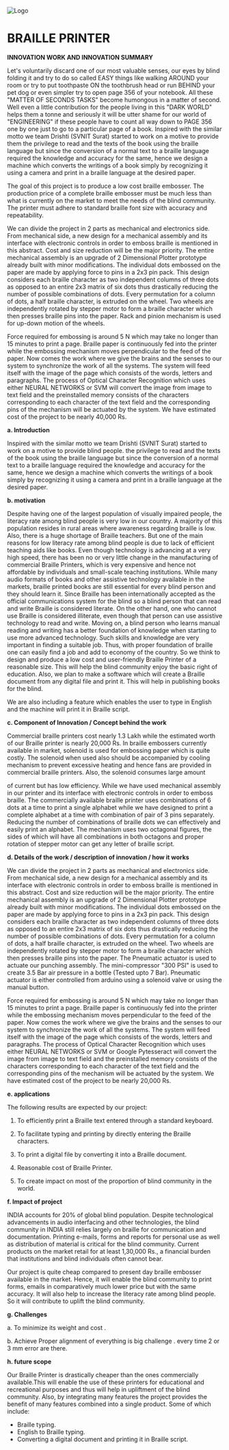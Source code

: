 ![Logo](image.jpg)

#
# BRAILLE PRINTER



**INNOVATION WORK AND INNOVATION SUMMARY**

Let&#39;s voluntarily discard one of our most valuable senses, our eyes by blind folding it and try to do so called EASY things like walking AROUND your room or try to put toothpaste ON the toothbrush head or run BEHIND your pet dog or even simpler try to open page 356 of your notebook. All these &quot;MATTER OF SECONDS TASKS&quot; become humongous in a matter of second. Well even a little contribution for the people living in this &quot;DARK WORLD&quot; helps them a tonne and seriously it will be utter shame for our world of &quot;ENGINEERING&quot; if these people have to count all way down to PAGE 356 one by one just to go to a particular page of a book. Inspired with the similar motto we team Drishti (SVNIT Surat) started to work on a motive to provide them the privilege to read and the texts of the book using the braille language but since the conversion of a normal text to a braille language required the knowledge and accuracy for the same, hence we design a machine which converts the writings of a book simply by recognizing it using a camera and print in a braille language at the desired paper.

The goal of this project is to produce a low cost braille embosser. The production price of a complete braille embosser must be much less than what is currently on the market to meet the needs of the blind community. The printer must adhere to standard braille font size with accuracy and repeatability.

We can divide the project in 2 parts as mechanical and electronics side. From mechanical side, a new design for a mechanical assembly and its interface with electronic controls in order to emboss braille is mentioned in this abstract. Cost and size reduction will be the major priority. The entire mechanical assembly is an upgrade of 2 Dimensional Plotter prototype already built with minor modifications. The individual dots embossed on the paper are made by applying force to pins in a 2x3 pin pack. This design considers each braille character as two independent columns of three dots as opposed to an entire 2x3 matrix of six dots thus drastically reducing the number of possible combinations of dots. Every permutation for a column of dots, a half braille character, is extruded on the wheel. Two wheels are independently rotated by stepper motor to form a braille character which then presses braille pins into the paper. Rack and pinion mechanism is used for up-down motion of the wheels.

Force required for embossing is around 5 N which may take no longer than 15 minutes to print a page. Braille paper is continuously fed into the printer while the embossing mechanism moves perpendicular to the feed of the paper. Now comes the work where we give the brains and the senses to our system to synchronize the work of all the systems. The system will feed itself with the image of the page which consists of the words, letters and paragraphs. The process of Optical Character Recognition which uses either NEURAL NETWORKS or SVM will convert the image from image to text field and the preinstalled memory consists of the characters corresponding to each character of the text field and the corresponding pins of the mechanism will be actuated by the system. We have estimated cost of the project to be nearly 40,000 Rs.

**a. Introduction**

Inspired with the similar motto we team Drishti (SVNIT Surat) started to work on a motive to provide blind people. the privilege to read and the texts of the book using the braille language but since the conversion of a normal text to a braille language required the knowledge and accuracy for the same, hence we design a machine which converts the writings of a book simply by recognizing it using a camera and print in a braille language at the desired paper.

**b. motivation**

Despite having one of the largest population of visually impaired people, the literacy rate among blind people is very low in our country. A majority of this population resides in rural areas where awareness regarding braille is low. Also, there is a huge shortage of Braille teachers. But one of the main reasons for low literacy rate among blind people is due to lack of efficient teaching aids like books. Even though technology is advancing at a very high speed, there has been no or very little change in the manufacturing of commercial Braille Printers, which is very expensive and hence not affordable by individuals and small-scale teaching institutions. While many audio formats of books and other assistive technology available in the markets, braille printed books are still essential for every blind person and they should learn it. Since Braille has been internationally accepted as the official communications system for the blind so a blind person that can read and write Braille is considered literate. On the other hand, one who cannot use Braille is considered illiterate, even though that person can use assistive technology to read and write. Moving on, a blind person who learns manual reading and writing has a better foundation of knowledge when starting to use more advanced technology. Such skills and knowledge are very important in finding a suitable job. Thus, with proper foundation of braille one can easily find a job and add to economy of the country. So we think to design and produce a low cost and user-friendly Braille Printer of a reasonable size. This will help the blind community enjoy the basic right of education. Also, we plan to make a software which will create a Braille document from any digital file and print it. This will help in publishing books for the blind.

We are also including a feature which enables the user to type in English and the machine will print it in Braille script.

**c. Component of Innovation / Concept behind the work**

Commercial braille printers cost nearly 1.3 Lakh while the estimated worth of our Braille printer is nearly 20,000 Rs. In braille embossers currently available in market, solenoid is used for embossing paper which is quite costly. The solenoid when used also should be accompanied by cooling mechanism to prevent excessive heating and hence fans are provided in commercial braille printers. Also, the solenoid consumes large amount

of current but has low efficiency. While we have used mechanical assembly in our printer and its interface with electronic controls in order to emboss braille. The commercially available braille printer uses combinations of 6 dots at a time to print a single alphabet while we have designed to print a complete alphabet at a time with combination of pair of 3 pins separately. Reducing the number of combinations of braille dots we can effectively and easily print an alphabet. The mechanism uses two octagonal figures, the sides of which will have all combinations in both octagons and proper rotation of stepper motor can get any letter of braille script.

**d. Details of the work / description of innovation / how it works**

We can divide the project in 2 parts as mechanical and electronics side. From mechanical side, a new design for a mechanical assembly and its interface with electronic controls in order to emboss braille is mentioned in this abstract. Cost and size reduction will be the major priority. The entire mechanical assembly is an upgrade of 2 Dimensional Plotter prototype already built with minor modifications. The individual dots embossed on the paper are made by applying force to pins in a 2x3 pin pack. This design considers each braille character as two independent columns of three dots as opposed to an entire 2x3 matrix of six dots thus drastically reducing the number of possible combinations of dots. Every permutation for a column of dots, a half braille character, is extruded on the wheel. Two wheels are independently rotated by stepper motor to form a braille character which then presses braille pins into the paper. The Pneumatic actuator is used to actuate our punching assembly. The mini-compressor &quot;300 PSI&quot; is used to create 3.5 Bar air pressure in a bottle (Tested upto 7 Bar). Pneumatic actuator is either controlled from arduino using a solenoid valve or using the manual button.

Force required for embossing is around 5 N which may take no longer than 15 minutes to print a page. Braille paper is continuously fed into the printer while the embossing mechanism moves perpendicular to the feed of the paper. Now comes the work where we give the brains and the senses to our system to synchronize the work of all the systems. The system will feed itself with the image of the page which consists of the words, letters and paragraphs. The process of Optical Character Recognition which uses either NEURAL NETWORKS or SVM or Google Pytesseract will convert the image from image to text field and the preinstalled memory consists of the characters corresponding to each character of the text field and the corresponding pins of the mechanism will be actuated by the system. We have estimated cost of the project to be nearly 20,000 Rs.

**e. applications**

The following results are expected by our project:

1. To efficiently print a Braille text entered through a standard keyboard.

2. To facilitate typing and printing by directly entering the Braille characters.

3. To print a digital file by converting it into a Braille document.

4. Reasonable cost of Braille Printer.

5. To create impact on most of the proportion of blind community in the world.



**f. Impact of project**

INDIA accounts for 20% of global blind population. Despite technological advancements in audio interfacing and other technologies, the blind community in INDIA still relies largely on braille for communication and documentation. Printing e-mails, forms and reports for personal use as well as distribution of material is critical for the blind community. Current products on the market retail for at least 1,30,000 Rs., a financial burden that institutions and blind individuals often cannot bear.

Our project is quite cheap compared to present day braille embosser available in the market. Hence, it will enable the blind community to print forms, emails in comparatively much lower price but with the same accuracy. It will also help to increase the literacy rate among blind people. So it will contribute to uplift the blind community.

**g. Challenges**

a. To minimize its weight and cost .

b. Achieve Proper alignment of everything is big challenge . every time 2 or 3 mm error are there.

**h. future scope**

Our Braille Printer is drastically cheaper than the ones commercially available.This will enable the use of these printers for educational and recreational purposes and thus will help in upliftment of the blind community. Also, by integrating many features the project provides the benefit of many features combined into a single product. Some of which include:

- Braille typing.
- English to Braille typing.
- Converting a digital document and printing it in Braille script.